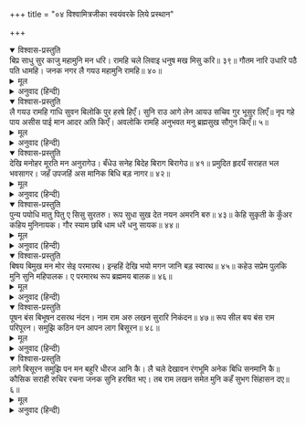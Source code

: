 +++
title = "०४ विश्वामित्रजीका स्वयंवरके लिये प्रस्थान"

+++


<details open><summary>विश्वास-प्रस्तुति</summary>
बिप्र साधु सुर काजु महामुनि मन धरि।  
रामहि चले लिवाइ धनुष मख मिसु करि॥ ३९॥  
गौतम नारि उधारि पठै पति धामहि।  
जनक नगर लै गयउ महामुनि रामहि॥ ४०॥
</details>

<details><summary>मूल</summary>

बिप्र साधु सुर काजु महामुनि मन धरि।  
रामहि चले लिवाइ धनुष मख मिसु करि॥ ३९॥  
गौतम नारि उधारि पठै पति धामहि।  
जनक नगर लै गयउ महामुनि रामहि॥ ४०॥
</details>

<details><summary>अनुवाद (हिन्दी)</summary>

फिर ब्राह्मण, साधुओं और देवताओंका कार्य मनमें रख महामुनि विश्वामित्रजी धनुष-यज्ञके बहाने श्रीरामचन्द्रजीको लेकर चले॥ ३९॥ [मार्गमें श्रीरामचन्द्रजीके चरण-स्पर्शसे] गौतमकी पत्नी अहल्याका उद्धार करा उसे पतिलोकको भेज दिया और [तत्पश्चात्] वे महामुनि श्रीरामचन्द्रजीको जनकपुर ले गये॥ ४०॥
</details>

<details open><summary>विश्वास-प्रस्तुति</summary>
लै गयउ रामहि गाधि सुवन बिलोकि पुर हरषे हिएँ।  
सुनि राउ आगे लेन आयउ सचिव गुर भूसुर लिएँ॥  
नृप गहे पाय असीस पाई मान आदर अति किएँ।  
अवलोकि रामहि अनुभवत मनु ब्रह्मसुख सौगुन किएँ॥ ५॥
</details>

<details><summary>मूल</summary>

लै गयउ रामहि गाधि सुवन बिलोकि पुर हरषे हिएँ।  
सुनि राउ आगे लेन आयउ सचिव गुर भूसुर लिएँ॥  
नृप गहे पाय असीस पाई मान आदर अति किएँ।  
अवलोकि रामहि अनुभवत मनु ब्रह्मसुख सौगुन किएँ॥ ५॥
</details>

<details><summary>अनुवाद (हिन्दी)</summary>

गाधिसुत श्रीविश्वामित्रजी रामचन्द्रजीको लेकर गये। वे (जनक) पुरको देखकर हृदयमें अत्यन्त प्रसन्न हुए। विश्वामित्रजीका आगमन सुन महाराज जनक मन्त्री, गुरु और ब्राह्मणोंको लेकर आगे लेने आये। महाराजने मुनिवरके चरण पकड़े और उनसे आशीर्वाद पाया, फिर उनका अत्यन्त आदर-सत्कार किया। श्रीरामचन्द्रजीको देखकर तो वे अपने मनमें मानो सौगुना ब्रह्मसुख अनुभव कर रहे थे॥ ५॥
</details>

<details open><summary>विश्वास-प्रस्तुति</summary>
देखि मनोहर मूरति मन अनुरागेउ।  
बँधेउ सनेह बिदेह बिराग बिरागेउ॥ ४१॥  
प्रमुदित हृदयँ सराहत भल भवसागर।  
जहँ उपजहिं अस मानिक बिधि बड़ नागर॥ ४२॥
</details>

<details><summary>मूल</summary>

देखि मनोहर मूरति मन अनुरागेउ।  
बँधेउ सनेह बिदेह बिराग बिरागेउ॥ ४१॥  
प्रमुदित हृदयँ सराहत भल भवसागर।  
जहँ उपजहिं अस मानिक बिधि बड़ नागर॥ ४२॥
</details>

<details><summary>अनुवाद (हिन्दी)</summary>

उस मनोहर मूर्तिको देखकर महाराज जनकके मनमें प्रेम उत्पन्न हो गया। वे प्रेममें बँध गये और उनका सारा वैराग्य विरक्त हो गया (अर्थात् जाता रहा)॥ ४१॥ वे सानन्द हृदयसे सराहना करने लगे कि ‘यह भवसागर बड़ा अच्छा है, जिसमें ऐसे उत्तम माणिक्य पैदा होते हैं। वास्तवमें ब्रह्मा बड़े ही चतुर हैं’॥ ४२॥
</details>

<details open><summary>विश्वास-प्रस्तुति</summary>
पुन्य पयोधि मातु पितु ए सिसु सुरतरु।  
रूप सुधा सुख देत नयन अमरनि बरु॥ ४३॥  
केहि सुकृती के कुँअर कहिय मुनिनायक।  
गौर स्याम छबि धाम धरें धनु सायक॥ ४४॥
</details>

<details><summary>मूल</summary>

पुन्य पयोधि मातु पितु ए सिसु सुरतरु।  
रूप सुधा सुख देत नयन अमरनि बरु॥ ४३॥  
केहि सुकृती के कुँअर कहिय मुनिनायक।  
गौर स्याम छबि धाम धरें धनु सायक॥ ४४॥
</details>

<details><summary>अनुवाद (हिन्दी)</summary>

इनके माता-पिता पुण्यके समुद्र हैं, जिनके नेत्ररूप देवताओंको ये बालकरूप कल्पवृक्ष अपने सौन्दर्य-सुधाका सुख प्रदान करते हैं॥ ४३॥ हे मुनिनायक! कहिये, ये धनुर्बाणधारी गौर-श्याम शोभामय बालक किस पुण्यात्माके पुत्र हैं?॥ ४४॥
</details>

<details open><summary>विश्वास-प्रस्तुति</summary>
बिषय बिमुख मन मोर सेइ परमारथ।  
इन्हहिं देखि भयो मगन जानि बड़ स्वारथ॥ ४५॥  
कहेउ सप्रेम पुलकि मुनि सुनि महिपालक।  
ए परमारथ रूप ब्रह्ममय बालक॥ ४६॥
</details>

<details><summary>मूल</summary>

बिषय बिमुख मन मोर सेइ परमारथ।  
इन्हहिं देखि भयो मगन जानि बड़ स्वारथ॥ ४५॥  
कहेउ सप्रेम पुलकि मुनि सुनि महिपालक।  
ए परमारथ रूप ब्रह्ममय बालक॥ ४६॥
</details>

<details><summary>अनुवाद (हिन्दी)</summary>

[निरन्तर] परमार्थ-चिन्तन करनेसे मेरा मन विषयोंसे विमुख हो गया है, किंतु इन्हें देखकर वह अपना बड़ा भारी स्वार्थ जान आनन्दमें मग्न हो गया है,॥ ४५॥ तब मुनीश्वरने पुलकित होकर प्रेमपूर्वक कहा—‘हे पृथ्वीपते! ये बालक ब्रह्ममय, अतएव परमार्थस्वरूप ही हैं॥ ४६॥
</details>

<details open><summary>विश्वास-प्रस्तुति</summary>
पूषन बंस बिभूषन दसरथ नंदन।  
नाम राम अरु लखन सुरारि निकंदन॥ ४७॥  
रूप सील बय बंस राम परिपूरन।  
समुझि कठिन पन आपन लाग बिसूरन॥ ४८॥
</details>

<details><summary>मूल</summary>

पूषन बंस बिभूषन दसरथ नंदन।  
नाम राम अरु लखन सुरारि निकंदन॥ ४७॥  
रूप सील बय बंस राम परिपूरन।  
समुझि कठिन पन आपन लाग बिसूरन॥ ४८॥
</details>

<details><summary>अनुवाद (हिन्दी)</summary>

‘ये सूर्यकुलके भूषण [महाराज] दशरथके पुत्र हैं, इनका नाम राम और लक्ष्मण है और ये दैत्योंका नाश करनेवाले हैं॥ ४७॥ श्रीरामचन्द्रजी सुन्दरता, शील, आयु और वंशमें परिपूर्ण हैं (अर्थात्  इन दृष्टियोंसे इनमें कोई कमी नहीं है)’ किंतु अपनी कठिन शर्त जानकर राजा जनक सोचमें पड़ गये॥ ४८॥
</details>

<details open><summary>विश्वास-प्रस्तुति</summary>
लागे बिसूरन समुझि पन मन बहुरि धीरज आनि कै।  
लै चले देखावन रंगभूमि अनेक बिधि सनमानि कै॥  
कौसिक सराही रुचिर रचना जनक सुनि हरषित भए।  
तब राम लखन समेत मुनि कहँ सुभग सिंहासन दए॥ ६॥
</details>

<details><summary>मूल</summary>

लागे बिसूरन समुझि पन मन बहुरि धीरज आनि कै।  
लै चले देखावन रंगभूमि अनेक बिधि सनमानि कै॥  
कौसिक सराही रुचिर रचना जनक सुनि हरषित भए।  
तब राम लखन समेत मुनि कहँ सुभग सिंहासन दए॥ ६॥
</details>

<details><summary>अनुवाद (हिन्दी)</summary>

अपनी शर्तका विचार करके महाराज जनक सोचमें पड़ गये। फिर मनमें धैर्य धारणकर वे अनेक प्रकारसे सम्मान करके उन्हें रंगभूमि दिखलानेको ले चले। विश्वामित्रने उसकी सुन्दर रचनाकी बड़ाई की, उसे सुनकर राजा जनक बड़े प्रसन्न हुए। तदनन्तर श्रीरामचन्द्रजी और लक्ष्मणजीके सहित उन्होंने मुनिवरको सुन्दर सिंहासन दिये॥ ६॥
</details>
